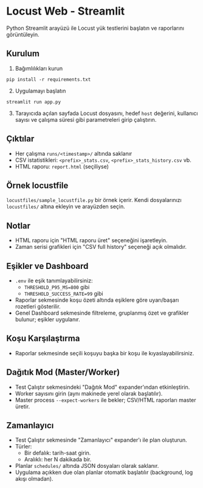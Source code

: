 # Locust Web - Streamlit

Python Streamlit arayüzü ile Locust yük testlerini başlatın ve raporlarını görüntüleyin.

## Kurulum

1) Bağımlılıkları kurun

```
pip install -r requirements.txt
```

2) Uygulamayı başlatın

```
streamlit run app.py
```

3) Tarayıcıda açılan sayfada Locust dosyasını, hedef `host` değerini, kullanıcı sayısı ve çalışma süresi gibi parametreleri girip çalıştırın.

## Çıktılar

- Her çalışma `runs/<timestamp>/` altında saklanır
- CSV istatistikleri: `<prefix>_stats.csv`, `<prefix>_stats_history.csv` vb.
- HTML raporu: `report.html` (seçiliyse)

## Örnek locustfile

`locustfiles/sample_locustfile.py` bir örnek içerir. Kendi dosyalarınızı `locustfiles/` altına ekleyin ve arayüzden seçin.

## Notlar

- HTML raporu için "HTML raporu üret" seçeneğini işaretleyin.
- Zaman serisi grafikleri için "CSV full history" seçeneği açık olmalıdır.

## Eşikler ve Dashboard

- `.env` ile eşik tanımlayabilirsiniz:
  - `THRESHOLD_P95_MS=800` gibi
  - `THRESHOLD_SUCCESS_RATE=99` gibi
- Raporlar sekmesinde koşu özeti altında eşiklere göre uyarı/başarı rozetleri gösterilir.
- Genel Dashboard sekmesinde filtreleme, gruplanmış özet ve grafikler bulunur; eşikler uygulanır.

## Koşu Karşılaştırma

- Raporlar sekmesinde seçili koşuyu başka bir koşu ile kıyaslayabilirsiniz.

## Dağıtık Mod (Master/Worker)

- Test Çalıştır sekmesindeki "Dağıtık Mod" expander'ından etkinleştirin.
- Worker sayısını girin (aynı makinede yerel olarak başlatılır).
- Master process `--expect-workers` ile bekler; CSV/HTML raporları master üretir.

## Zamanlayıcı

- Test Çalıştır sekmesinde "Zamanlayıcı" expander'ı ile plan oluşturun.
- Türler:
  - Bir defalık: tarih-saat girin.
  - Aralıklı: her N dakikada bir.
- Planlar `schedules/` altında JSON dosyaları olarak saklanır.
- Uygulama açıkken due olan planlar otomatik başlatılır (background, log akışı olmadan).

